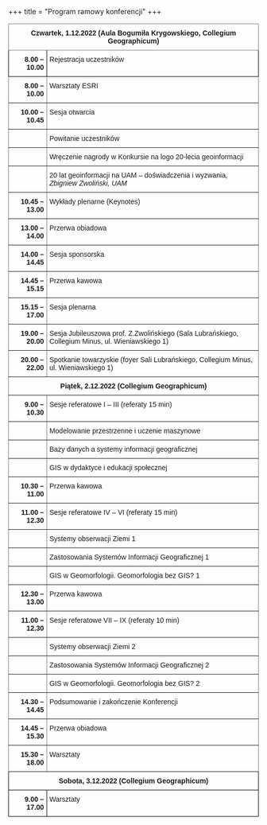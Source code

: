 +++
title = "Program ramowy konferencji"
+++

<style type="text/css">
.tg  {border-collapse:collapse;border-spacing:0;}
.tg td{border-color:black;border-style:solid;border-width:1px;font-family:Arial, sans-serif;font-size:14px;
  overflow:hidden;padding:10px 5px;word-break:normal;}
.tg th{border-color:black;border-style:solid;border-width:1px;font-family:Arial, sans-serif;font-size:14px;
  font-weight:normal;overflow:hidden;padding:10px 5px;word-break:normal;}
.tg .tg-bceo{border-color:#000000;font-weight:bold;text-align:right;vertical-align:top}
.tg .tg-7btt{border-color:inherit;font-weight:bold;text-align:center;vertical-align:top}
.tg .tg-73oq{border-color:#000000;text-align:left;vertical-align:top}
.tg .tg-6ic8{border-color:inherit;font-weight:bold;text-align:right;vertical-align:top}
.tg .tg-0pky{border-color:inherit;text-align:left;vertical-align:top}
.tg .tg-mqa1{border-color:#000000;font-weight:bold;text-align:center;vertical-align:top}
</style>
<table class="tg">
<thead>
  <tr>
    <th class="tg-7btt" colspan="2">Czwartek, 1.12.2022 (Aula Bogumiła Krygowskiego, Collegium Geographicum)</th>
  </tr>
</thead>
<tbody>
  <tr>
    <td class="tg-bceo">8.00 – 10.00</td>
    <td class="tg-73oq">Rejestracja uczestników </td>
  </tr>
  <tr>
    <td class="tg-6ic8">8.00 – 10.00</td>
    <td class="tg-0pky">Warsztaty ESRI </td>
  </tr>
  <tr>
    <td class="tg-6ic8">10.00 – 10.45</td>
    <td class="tg-0pky">Sesja otwarcia</td>
  </tr>
  <tr>
    <td class="tg-0pky"></td>
    <td class="tg-0pky">Powitanie uczestników</td>
  </tr>
  <tr>
    <td class="tg-0pky"></td>
    <td class="tg-0pky">Wręczenie nagrody w Konkursie na logo 20-lecia geoinformacji</td>
  </tr>
  <tr>
    <td class="tg-0pky"></td>
    <td class="tg-0pky">20 lat geoinformacji na UAM – doświadczenia i wyzwania, <br><span style="font-style:italic">Zbigniew Zwoliński, UAM</span></td>
  </tr>
  <tr>
    <td class="tg-6ic8">10.45 – 13.00</td>
    <td class="tg-0pky">Wykłady plenarne (Keynotes)</td>
  </tr>
  <tr>
    <td class="tg-6ic8">13.00 – 14.00</td>
    <td class="tg-0pky">Przerwa obiadowa</td>
  </tr>
  <tr>
    <td class="tg-6ic8">14.00 – 14.45</td>
    <td class="tg-0pky">Sesja sponsorska</td>
  </tr>
  <tr>
    <td class="tg-6ic8">14.45 – 15.15</td>
    <td class="tg-0pky">Przerwa kawowa</td>
  </tr>
  <tr>
    <td class="tg-6ic8">15.15 – 17.00</td>
    <td class="tg-0pky">Sesja plenarna</td>
  </tr>
  <tr>
    <td class="tg-6ic8">19.00 – 20.00</td>
    <td class="tg-0pky">Sesja Jubileuszowa prof. Z.Zwolińskiego (Sala Lubrańskiego, Collegium Minus, ul. Wieniawskiego 1)</td>
  </tr>
  <tr>
    <td class="tg-6ic8">20.00 – 22.00</td>
    <td class="tg-0pky">Spotkanie towarzyskie (foyer Sali Lubrańskiego, Collegium Minus, ul. Wieniawskiego 1)</td>
  </tr>
  <tr>
    <td class="tg-7btt" colspan="2">Piątek, 2.12.2022 (Collegium Geographicum)</td>
  </tr>
  <tr>
    <td class="tg-6ic8">9.00 – 10.30</td>
    <td class="tg-0pky">Sesje referatowe I – III (referaty 15 min)</td>
  </tr>
  <tr>
    <td class="tg-0pky"></td>
    <td class="tg-0pky">Modelowanie przestrzenne i uczenie maszynowe</td>
  </tr>
  <tr>
    <td class="tg-0pky"></td>
    <td class="tg-0pky">Bazy danych a systemy informacji geograficznej </td>
  </tr>
  <tr>
    <td class="tg-0pky"></td>
    <td class="tg-0pky">GIS w dydaktyce i edukacji społecznej </td>
  </tr>
  <tr>
    <td class="tg-6ic8">10.30 – 11.00</td>
    <td class="tg-0pky">Przerwa kawowa</td>
  </tr>
  <tr>
    <td class="tg-6ic8">11.00 – 12.30</td>
    <td class="tg-0pky">Sesje referatowe IV – VI (referaty 15 min)</td>
  </tr>
  <tr>
    <td class="tg-0pky"></td>
    <td class="tg-0pky">Systemy obserwacji Ziemi 1</td>
  </tr>
  <tr>
    <td class="tg-0pky"></td>
    <td class="tg-0pky">Zastosowania Systemów Informacji Geograficznej 1</td>
  </tr>
  <tr>
    <td class="tg-0pky"></td>
    <td class="tg-0pky">GIS w Geomorfologii. Geomorfologia bez GIS? 1</td>
  </tr>
  <tr>
    <td class="tg-6ic8">12.30 – 13.00</td>
    <td class="tg-0pky">Przerwa kawowa</td>
  </tr>
  <tr>
    <td class="tg-6ic8">11.00 – 12.30</td>
    <td class="tg-0pky">Sesje referatowe VII – IX (referaty 10 min)</td>
  </tr>
  <tr>
    <td class="tg-6ic8"></td>
    <td class="tg-0pky">Systemy obserwacji Ziemi 2</td>
  </tr>
  <tr>
    <td class="tg-6ic8"></td>
    <td class="tg-0pky">Zastosowania Systemów Informacji Geograficznej 2</td>
  </tr>
  <tr>
    <td class="tg-6ic8"></td>
    <td class="tg-0pky">GIS w Geomorfologii. Geomorfologia bez GIS? 2</td>
  </tr>
  <tr>
    <td class="tg-6ic8">14.30 – 14.45</td>
    <td class="tg-0pky">Podsumowanie i zakończenie Konferencji</td>
  </tr>
  <tr>
    <td class="tg-6ic8">14.45 – 15.30 </td>
    <td class="tg-0pky">Przerwa obiadowa</td>
  </tr>
  <tr>
    <td class="tg-6ic8">15.30 – 18.00 </td>
    <td class="tg-0pky">Warsztaty</td>
  </tr>
  <tr>
    <td class="tg-mqa1" colspan="2">Sobota, 3.12.2022 (Collegium Geographicum)</td>
  </tr>
  <tr>
    <td class="tg-bceo">9.00 – 17.00</td>
    <td class="tg-73oq">Warsztaty</td>
  </tr>
</tbody>
</table>
